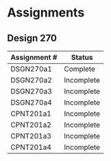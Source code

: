 # Assignments

## Design 270

| Assignment # | Status |
| ----------- | ----------- |
| DSGN270a1 | Complete |
| DSGN270a2 | Incomplete |
| DSGN270a3 | Incomplete |
| DSGN270a4 | Incomplete |
| CPNT201a1 | Incomplete |
| CPNT201a2 | Incomplete |
| CPNT201a3 | Incomplete |
| CPNT201a4 | Incomplete |







